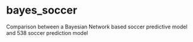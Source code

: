 # bayes_soccer
Comparison between a Bayesian Network based soccer predictive model and 538 soccer prediction model
